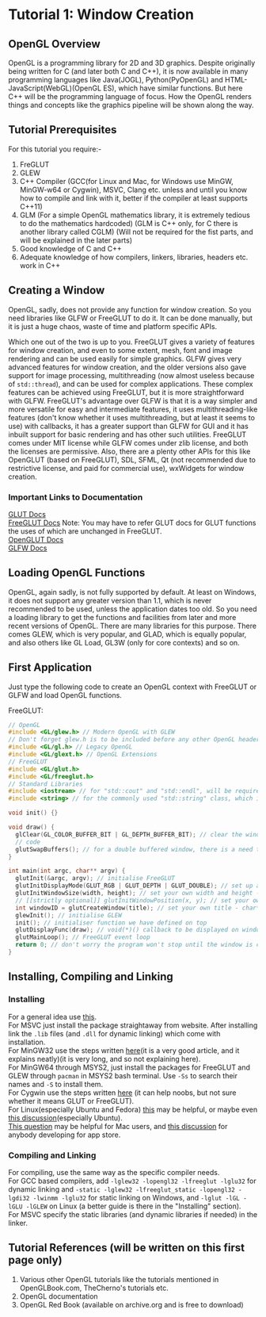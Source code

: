 # Tutorial 1: Window Creation  

## OpenGL Overview  

OpenGL is a programming library for 2D and 3D graphics. Despite originally being written for C (and later both C and C++), it is now available in many programming languages like Java(JOGL), Python(PyOpenGL) and HTML-JavaScript(WebGL)(OpenGL ES), which have similar functions.  But here C++ will be the programming language of focus. How the OpenGL renders things and concepts like the graphics pipeline will be shown along the way.  

## Tutorial Prerequisites  

For this tutorial you require:-  
1. FreGLUT  
2. GLEW  
3. C++ Compiler (GCC(for Linux and Mac, for Windows use MinGW, MinGW-w64 or Cygwin), MSVC, Clang etc. unless and until you know how to compile and link with it, better if the compiler at least supports C++11)  
4. GLM (For a simple OpenGL mathematics library, it is extremely tedious to do the mathematics hardcoded) (GLM is C++ only, for C there is another library called CGLM) (Will not be required for the fist parts, and will be explained in the later parts)
5. Good knowledge of C and C++  
6. Adequate knowledge of how compilers, linkers, libraries, headers etc. work in C++  

## Creating a Window  

OpenGL, sadly, does not provide any function for window creation. So you need libraries like GLFW or FreeGLUT to do it. It can be done manually, but it is just a huge chaos, waste of time and platform specific APIs.  

Which one out of the two is up to you. FreeGLUT gives a variety of features for window creation, and even to some extent, mesh, font and image rendering and can be used easily for simple graphics. GLFW gives very advanced features for window creation, and the older versions also gave support for image processing, multithreading (now almost useless because of `std::thread`), and can be used for complex applications. These complex features can be achieved using FreeGLUT, but it is more straightforward with GLFW. FreeGLUT's advantage over GLFW is that it is a way simpler and more versatile for easy and intermediate features, it uses multithreading-like features (don't know whether it uses multithreading, but at least it seems to use) with callbacks, it has a greater support than GLFW for GUI and it has inbuilt support for basic rendering and has other such utilities. FreeGLUT comes under MIT license while GLFW comes under zlib license, and both the licenses are permissive. Also, there are a plenty other APIs for this like OpenGLUT (based on FreeGLUT), SDL, SFML, Qt (not recommended due to restrictive license, and paid for commercial use), wxWidgets for window creation.  

### Important Links to Documentation  
[GLUT Docs](https://www.opengl.org/resources/libraries/glut/spec3/spec3.html)  
[FreeGLUT Docs](http://freeglut.sourceforge.net/docs/api.php) Note: You may have to refer GLUT docs for GLUT functions the uses of which are unchanged in FreeGLUT.  
[OpenGLUT Docs](http://openglut.sourceforge.net/group__api.html)  
[GLFW Docs](https://www.glfw.org/docs/latest/)

## Loading OpenGL Functions  

OpenGL, again sadly, is not fully supported by default. At least on Windows, it does not support any greater version than 1.1, which is never recommended to be used, unless the application dates too old. So you need a loading library to get the functions and facilities from later and more recent versions of OpenGL. There are many libraries for this purpose. There comes GLEW, which is very popular, and GLAD, which is equally popular, and also others like GL Load, GL3W (only for core contexts) and so on.  

## First Application  

Just type the following code to create an OpenGL context with FreeGLUT or GLFW and load OpenGL functions.  

FreeGLUT:  

```c++
// OpenGL
#include <GL/glew.h> // Modern OpenGL with GLEW
// Don't forget glew.h is to be included before any other OpenGL header, else it will give a bunch of headers while initialising.
#include <GL/gl.h> // Legacy OpenGL
#include <GL/glext.h> // OpenGL Extensions
// FreeGLUT
#include <GL/glut.h>
#include <GL/freeglut.h>
// Standard Libraries
#include <iostream> // for "std::cout" and "std::endl", will be required to display error messages
#include <string> // for the commonly used "std::string" class, which is much better than C-style "char*" or "const char*", will be required to store shaders etc.

void init() {}

void draw() {
  glClear(GL_COLOR_BUFFER_BIT | GL_DEPTH_BUFFER_BIT); // clear the window's color and depth buffers (color and depth buffers both will be needed later on)
  // code
  glutSwapBuffers(); // for a double buffered window, there is a need to swap the front and back buffers
}

int main(int argc, char** argv) {
  glutInit(&argc, argv); // initialise FreeGLUT
  glutInitDisplayMode(GLUT_RGB | GLUT_DEPTH | GLUT_DOUBLE); // set up a double buffered rgb based window layout
  glutInitWindowSize(width, height); // set your own width and height - both are int
  // [[strictly optional]] glutInitWindowPosition(x, y); // set your own x and y coordinates
  int windowID = glutCreateWindow(title); // set your own title - char*
  glewInit(); // initialise GLEW
  init(); // initialiser function we have defined on top
  glutDisplayFunc(draw); // void(*)() callback to be displayed on window
  glutMainLoop(); // FreeGLUT event loop
  return 0; // don't worry the program won't stop until the window is closed
}
```  
## Installing, Compiling and Linking  
### Installing  
For a general idea use [this](http://titan.csit.rmit.edu.au/~e20068/teaching/i3dg&a/2016/compiling.html).  
For MSVC just install the package straightaway from website. After installing link the `.lib` files (and `.dll` for dynamic linking) which come with installation.  
For MinGW32 use the steps written [here](https://medium.com/@bhargav.chippada/how-to-setup-opengl-on-mingw-w64-in-windows-10-64-bits-b77f350cea7e)(it is a very good article, and it explains neatly)(it is very long, and so not explaining here).  
For MinGW64 through MSYS2, just install the packages for FreeGLUT and GLEW through `pacman` in MSYS2 bash terminal. Use `-Ss` to search their names and `-S` to install them.  
For Cygwin use the steps written [here](https://stackoverflow.com/a/14346) (it can help noobs, but not sure whether it means GLUT or FreeGLUT).  
For Linux(especially Ubuntu and Fedora) [this](http://www.cse.iitm.ac.in/~vplab/courses/CG/opengl_start.html) may be helpful, or maybe even [this discussion](https://stackoverflow.com/questions/859501/learning-opengl-in-ubuntu)(especially Ubuntu).  
[This question](https://www.quora.com/How-do-I-set-up-OpenGL-on-a-Mac) may be helpful for Mac users, and [this discussion](https://stackoverflow.com/questions/65802625/develop-using-opengl-4-x-on-osx-big-sur) for anybody developing for app store.  
### Compiling and Linking  
For compiling, use the same way as the specific compiler needs.  
For GCC based compilers, add `-lglew32 -lopengl32 -lfreeglut -lglu32` for dynamic linking and `-static -lglew32 -lfreeglut_static -lopengl32 -lgdi32 -lwinmm -lglu32` for static linking on Windows, and `-lglut -lGL -lGLU -lGLEW` on Linux (a better guide is there in the "Installing" section).  
For MSVC specify the static libraries (and dynamic libraries if needed) in the linker.
## Tutorial References (will be written on this first page only)  
1. Various other OpenGL tutorials like the tutorials mentioned in OpenGLBook.com, TheCherno's tutorials etc.  
2. OpenGL documentation  
3. OpenGL Red Book (available on archive.org and is free to download)  
